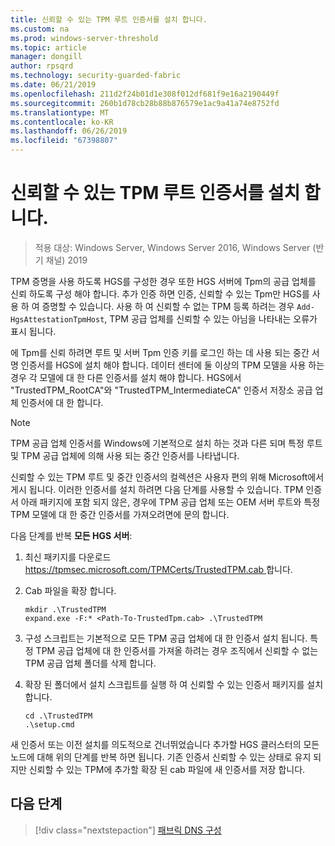 ```yaml
---
title: 신뢰할 수 있는 TPM 루트 인증서를 설치 합니다.
ms.custom: na
ms.prod: windows-server-threshold
ms.topic: article
manager: dongill
author: rpsqrd
ms.technology: security-guarded-fabric
ms.date: 06/21/2019
ms.openlocfilehash: 211d2f24b01d1e308f012df681f9e16a2190449f
ms.sourcegitcommit: 260b1d78cb28b88b876579e1ac9a41a74e8752fd
ms.translationtype: MT
ms.contentlocale: ko-KR
ms.lasthandoff: 06/26/2019
ms.locfileid: "67398807"
---
```

# <a name="install-trusted-tpm-root-certificates"></a>신뢰할 수 있는 TPM 루트 인증서를 설치 합니다.

>적용 대상: Windows Server, Windows Server 2016, Windows Server (반기 채널) 2019

TPM 증명을 사용 하도록 HGS를 구성한 경우 또한 HGS 서버에 Tpm의 공급 업체를 신뢰 하도록 구성 해야 합니다.
추가 인증 하면 인증, 신뢰할 수 있는 Tpm만 HGS를 사용 하 여 증명할 수 있습니다.
사용 하 여 신뢰할 수 없는 TPM 등록 하려는 경우 `Add-HgsAttestationTpmHost`, TPM 공급 업체를 신뢰할 수 있는 아님을 나타내는 오류가 표시 됩니다.

에 Tpm를 신뢰 하려면 루트 및 서버 Tpm 인증 키를 로그인 하는 데 사용 되는 중간 서명 인증서를 HGS에 설치 해야 합니다.
데이터 센터에 둘 이상의 TPM 모델을 사용 하는 경우 각 모델에 대 한 다른 인증서를 설치 해야 합니다.
HGS에서 "TrustedTPM_RootCA"와 "TrustedTPM_IntermediateCA" 인증서 저장소 공급 업체 인증서에 대 한 합니다.

> [!NOTE]
> TPM 공급 업체 인증서를 Windows에 기본적으로 설치 하는 것과 다른 되며 특정 루트 및 TPM 공급 업체에 의해 사용 되는 중간 인증서를 나타냅니다.

신뢰할 수 있는 TPM 루트 및 중간 인증서의 컬렉션은 사용자 편의 위해 Microsoft에서 게시 됩니다.
이러한 인증서를 설치 하려면 다음 단계를 사용할 수 있습니다.
TPM 인증서 아래 패키지에 포함 되지 않은, 경우에 TPM 공급 업체 또는 OEM 서버 루트와 특정 TPM 모델에 대 한 중간 인증서를 가져오려면에 문의 합니다.

다음 단계를 반복 **모든 HGS 서버**:

1.  최신 패키지를 다운로드 [ https://tpmsec.microsoft.com/TPMCerts/TrustedTPM.cab ](https://tpmsec.microsoft.com/TPMCerts/TrustedTPM.cab)합니다.

2.  Cab 파일을 확장 합니다.

    ```
    mkdir .\TrustedTPM
    expand.exe -F:* <Path-To-TrustedTpm.cab> .\TrustedTPM
    ```

3.  구성 스크립트는 기본적으로 모든 TPM 공급 업체에 대 한 인증서 설치 됩니다. 특정 TPM 공급 업체에 대 한 인증서를 가져올 하려는 경우 조직에서 신뢰할 수 없는 TPM 공급 업체 폴더를 삭제 합니다.

4.  확장 된 폴더에서 설치 스크립트를 실행 하 여 신뢰할 수 있는 인증서 패키지를 설치 합니다.

    ```
    cd .\TrustedTPM
    .\setup.cmd
    ```

새 인증서 또는 이전 설치를 의도적으로 건너뛰었습니다 추가할 HGS 클러스터의 모든 노드에 대해 위의 단계를 반복 하면 됩니다.
기존 인증서 신뢰할 수 있는 상태로 유지 되지만 신뢰할 수 있는 TPM에 추가할 확장 된 cab 파일에 새 인증서를 저장 합니다.

## <a name="next-step"></a>다음 단계

> [!div class="nextstepaction"]
> [패브릭 DNS 구성](guarded-fabric-configuring-fabric-dns-tpm.md)



